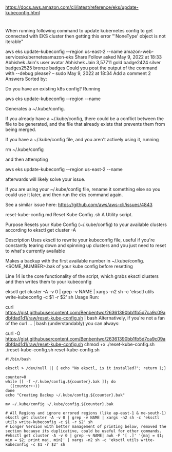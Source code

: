 
##
#
https://docs.aws.amazon.com/cli/latest/reference/eks/update-kubeconfig.html
#
##



When running following command to update kubernetes config to get connected with EKS cluster then getting this error "'NoneType' object is not iterable"

aws eks update-kubeconfig --region us-east-2 --name <cluster name>
amazon-web-serviceskubernetesamazon-eks
Share
Follow
asked May 9, 2022 at 18:33
Abhishek Jain's user avatar
Abhishek Jain
3,57711 gold badge2424 silver badges2525 bronze badges
Could you post the output of the command with --debug please? – 
sudo
 May 9, 2022 at 18:34
Add a comment
2 Answers
Sorted by:


Do you have an existing k8s config? Running

aws eks update-kubeconfig --region <region> --name <cluster name>

Generates a ~/.kube/config.

If you already have a ~/.kube/config, there could be a conflict between the file to be generated, and the file that already exists that prevents them from being merged.

If you have a ~/.kube/config file, and you aren't actively using it, running

rm ~/.kube/config

and then attempting

aws eks update-kubeconfig --region us-east-2 --name <cluster name>

afterwards will likely solve your issue.

If you are using your ~/.kube/config file, rename it something else so you could use it later, and then run the eks command again.

See a similar issue here: https://github.com/aws/aws-cli/issues/4843
  
  

reset-kube-config.md
Reset Kube Config .sh
A Utility script.

Purpose
Resets your Kube Config (~/.kube/config) to your available clusters according to eksctl get cluster -A

Description
Uses eksctl to rewrite your kubeconfig file, useful if you're constantly tearing down and spinning up clusters and you just need to reset to what's currently available

Makes a backup with the first available number in ~/.kube/config.<SOME_NUMBER>.bak of your kube config before resetting

Line 14 is the core functionality of the script, which grabs eksctl clusters and then writes them to your kubeconfig

eksctl get cluster -A -v 0 | grep -v NAME | xargs -n2 sh -c 'eksctl utils write-kubeconfig -c $1 -r $2' sh
Usage
Run:

curl https://gist.githubusercontent.com/Benbentwo/26361390bb1fb5d7ca9c09adbfdad1d1/raw/reset-kube-config.sh | bash
Alternatively, if you're not a fan of the curl ... | bash (understandably) you can always:

curl -O https://gist.githubusercontent.com/Benbentwo/26361390bb1fb5d7ca9c09adbfdad1d1/raw/reset-kube-config.sh
chmod +x ./reset-kube-config.sh
./reset-kube-config.sh
reset-kube-config.sh

```
#!/bin/bash

eksctl > /dev/null || { echo "No eksctl, is it installed?"; return 1;}

counter=0
while [[ -f ~/.kube/config.${counter}.bak ]]; do
  ((counter++))
done
echo "Creating Backup ~/.kube/config.${counter}.bak"

mv ~/.kube/config ~/.kube/config.${counter}.bak

# All Regions and ignore errored regions (like ap-east-1 & me-south-1)
eksctl get cluster -A -v 0 | grep -v NAME | xargs -n2 sh -c 'eksctl utils write-kubeconfig -c $1 -r $2' sh
# Longer Version with better management of printing below, removed the section because its duplicative, could be useful for other commands.
#eksctl get cluster -A -v 0 | grep -v NAME| awk -F '[ .]' '{maj = $1; min = $2; print maj, min}' | xargs -n2 sh -c 'eksctl utils write-kubeconfig -c $1 -r $2' sh


```



##
##

